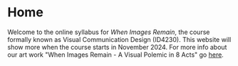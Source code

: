 
# Home

Welcome to the online syllabus for _When Images Remain_, the course formally known as Visual Communication Design (ID4230). This website will show more when the course starts in November 2024. For more info about our art work "When Images Remain - A Visual Polemic in 8 Acts" go [here](AVisualPolemicIn8Acts.html).
